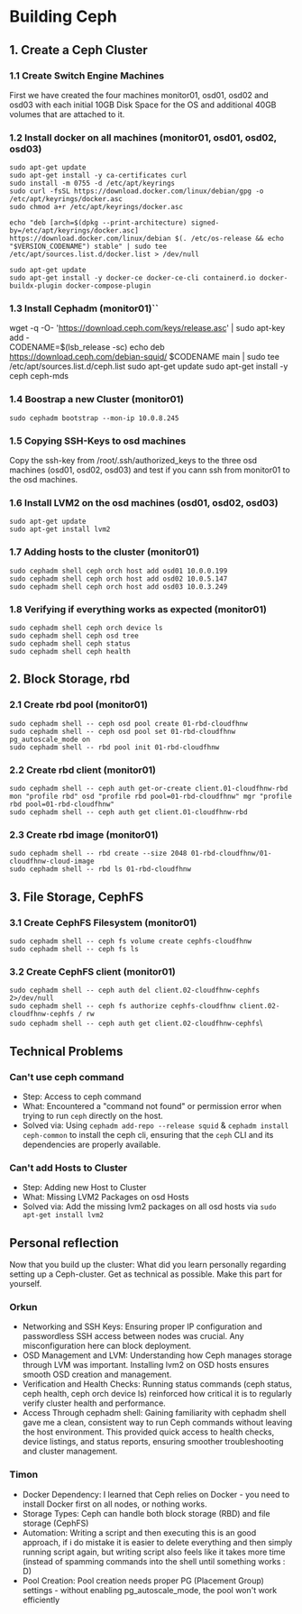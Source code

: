 # Building Ceph

## 1. Create a Ceph Cluster
### 1.1 Create Switch Engine Machines
First we have created the four machines monitor01, osd01, osd02 and osd03 with each initial 10GB Disk Space for the OS and additional 40GB volumes that are attached to it.

### 1.2 Install docker on all machines (monitor01, osd01, osd02, osd03)
`sudo apt-get update`\
`sudo apt-get install -y ca-certificates curl`\
`sudo install -m 0755 -d /etc/apt/keyrings`\
`sudo curl -fsSL https://download.docker.com/linux/debian/gpg -o /etc/apt/keyrings/docker.asc`\
`sudo chmod a+r /etc/apt/keyrings/docker.asc`

`echo "deb [arch=$(dpkg --print-architecture) signed-by=/etc/apt/keyrings/docker.asc] https://download.docker.com/linux/debian $(. /etc/os-release && echo "$VERSION_CODENAME") stable" | sudo tee /etc/apt/sources.list.d/docker.list > /dev/null`

`sudo apt-get update`\
`sudo apt-get install -y docker-ce docker-ce-cli containerd.io docker-buildx-plugin docker-compose-plugin`


### 1.3 Install Cephadm (monitor01)``
wget -q -O- 'https://download.ceph.com/keys/release.asc' | sudo apt-key add -    
CODENAME=\$(lsb_release -sc)
echo deb https://download.ceph.com/debian-squid/ \$CODENAME main | sudo tee /etc/apt/sources.list.d/ceph.list
sudo apt-get update
sudo apt-get install -y ceph ceph-mds

### 1.4 Boostrap a new Cluster (monitor01)
`sudo cephadm bootstrap --mon-ip 10.0.8.245`

### 1.5 Copying SSH-Keys to osd machines
Copy the ssh-key from /root/.ssh/authorized_keys to the three osd machines (osd01, osd02, osd03) and test if you cann ssh from monitor01 to the osd machines.

### 1.6 Install LVM2 on the osd machines (osd01, osd02, osd03)
`sudo apt-get update`\
`sudo apt-get install lvm2`

### 1.7 Adding hosts to the cluster (monitor01)
`sudo cephadm shell ceph orch host add osd01 10.0.0.199`\
`sudo cephadm shell ceph orch host add osd02 10.0.5.147`\
`sudo cephadm shell ceph orch host add osd03 10.0.3.249`

### 1.8 Verifying if everything works as expected (monitor01)
`sudo cephadm shell ceph orch device ls`\
`sudo cephadm shell ceph osd tree`\
`sudo cephadm shell ceph status`\
`sudo cephadm shell ceph health`

## 2. Block Storage, rbd

### 2.1 Create rbd pool (monitor01)
`sudo cephadm shell -- ceph osd pool create 01-rbd-cloudfhnw`\
`sudo cephadm shell -- ceph osd pool set 01-rbd-cloudfhnw pg_autoscale_mode on`\
`sudo cephadm shell -- rbd pool init 01-rbd-cloudfhnw`

### 2.2 Create rbd client (monitor01)
`sudo cephadm shell -- ceph auth get-or-create client.01-cloudfhnw-rbd mon "profile rbd" osd "profile rbd pool=01-rbd-cloudfhnw" mgr "profile rbd pool=01-rbd-cloudfhnw"`\
`sudo cephadm shell -- ceph auth get client.01-cloudfhnw-rbd`

### 2.3 Create rbd image (monitor01)
`sudo cephadm shell -- rbd create --size 2048 01-rbd-cloudfhnw/01-cloudfhnw-cloud-image`\
`sudo cephadm shell -- rbd ls 01-rbd-cloudfhnw`

## 3. File Storage, CephFS

### 3.1 Create CephFS Filesystem (monitor01)
`sudo cephadm shell -- ceph fs volume create cephfs-cloudfhnw`\
`sudo cephadm shell -- ceph fs ls`

### 3.2 Create CephFS client (monitor01)
`sudo cephadm shell -- ceph auth del client.02-cloudfhnw-cephfs 2>/dev/null`\
`sudo cephadm shell -- ceph fs authorize cephfs-cloudfhnw client.02-cloudfhnw-cephfs / rw`\
`sudo cephadm shell -- ceph auth get client.02-cloudfhnw-cephfs`\


## Technical Problems

### Can't use ceph command
* Step: Access to ceph command
* What: Encountered a "command not found" or permission error when trying to run `ceph` directly on the host.
* Solved via: Using `cephadm add-repo --release squid` & `cephadm install ceph-common` to install the ceph cli, ensuring that the `ceph` CLI and its dependencies are properly available.

### Can't add Hosts to Cluster
* Step: Adding new Host to Cluster
* What: Missing LVM2 Packages on osd Hosts
* Solved via: Add the missing lvm2 packages on all osd hosts via `sudo apt-get install lvm2`

## Personal reflection

Now that you build up the cluster: What did you learn personally regarding setting up a Ceph-cluster. Get as technical as possible. Make this part for yourself.

### Orkun
* Networking and SSH Keys: Ensuring proper IP configuration and passwordless SSH access between nodes was crucial. Any misconfiguration here can block deployment.
* OSD Management and LVM: Understanding how Ceph manages storage through LVM was important. Installing lvm2 on OSD hosts ensures smooth OSD creation and management.
* Verification and Health Checks: Running status commands (ceph status, ceph health, ceph orch device ls) reinforced how critical it is to regularly verify cluster health and performance.
* Access Through cephadm shell: Gaining familiarity with cephadm shell gave me a clean, consistent way to run Ceph commands without leaving the host environment. This provided quick access to health checks, device listings, and status reports, ensuring smoother troubleshooting and cluster management.

### Timon
* Docker Dependency: I learned that Ceph relies on Docker - you need to install Docker first on all nodes, or nothing works.
* Storage Types: Ceph can handle both block storage (RBD) and file storage (CephFS)
* Automation: Writing a script and then executing this is an good approach, if i do mistake it is easier to delete everything and then simply running script again, but writing script also feels like it takes more time (instead of spamming commands into the shell until something works : D)
* Pool Creation: Pool creation needs proper PG (Placement Group) settings - without enabling pg_autoscale_mode, the pool won't work efficiently
